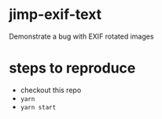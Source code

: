 # jimp-exif-text
Demonstrate a bug with EXIF rotated images

# steps to reproduce
- checkout this repo
- `yarn`
- `yarn start`